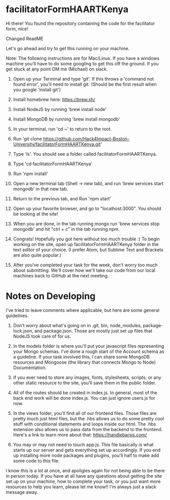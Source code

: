 # facilitatorFormHAARTKenya

Hi there! You found the repository containing the code for the facilitator form, nice!

Changed ReadME

Let's go ahead and try to get this running on your machine.

Note: The following instructions are for Mac/Linux. If you have a windows machine you'll have to do some googling to get this off the ground. If you get stuck at any point DM me (Michael) on slack.

1.  Open up your Terminal and type 'git'. If this throws a 'command not found error', you'll need to install git. (Should be the first result when you google 'install git')

2.  Install homebrew here: https://brew.sh/

3.  Install NodeJS by running 'brew install node'

4.  Install MongoDB by running 'brew install mongodb'

5.  In your terminal, run 'cd ~' to return to the root.

6.  Run 'git clone https://github.com/Hack4Impact-Boston-University/facilitatorFormHAARTKenya.git'

7.  Type 'ls'. You should see a folder called facilitatorFormHAARTKenya.

8.  Type 'cd facilitatorFormHAARTKenya'

9.  Run 'npm install'

10. Open a new terminal tab (Shell -> new tab), and run 'brew services start mongodb' in that new tab.

11. Return to the previous tab, and Run 'npm start'

12. Open up your favorite browser, and go to "localhost:3000". You should be looking at the site!

13. When you are done, in the tab running mongo run 'brew services stop mongodb' and hit "ctrl + c" in the tab running npm.

14. Congrats! Hopefully you got here without too much trouble :) To begin working on the site, open up facilitatorFormHAARTKenya folder in the text editor of your choice. (I prefer Atom, but Sublime Text and Brackets are also quite popular.)

15. After you've completed your task for the week, don't worry too much about submitting. We'll cover how we'll take our code from our local machines back to GitHub at the next meeting.

# Notes on Developing

I've tried to leave comments where applicable, but here are some general guidelines.

1.  Don't worry about what's going on in .git, bin, node_modules, package-lock.json, and package.json. Those are mostly just set up files that NodeJS took care of for us.

2.  In the models folder is where you'll put your javascript files representing your Mongo schemas. I've done a rough start of the Account schema as a guideline. If your task involved this, I can share some MongoDB resources and Mongoose (the library that connects Mongo to Node) Documentation.

3.  If you ever need to store any images, fonts, stylesheets, scripts, or any other static resource to the site, you'll save them in the public folder.

4.  All of the routes should be created in index.js. In general, most of the back end work will be done index.js. You can just ignore users.js for now.

5.  In the views folder, you'll find all of our frontend files. Those files are pretty much just html files, but the .hbs allows us to do some pretty cool stuff with conditional statements and loops inside our html. The .hbs extension also allows us to pass data from the backend to the frontend. Here's a link to learn more about that: https://handlebarsjs.com/

6.  You may or may not need to touch app.js. This file basically is what starts up our server and gets everything set up accordingly. If you end up installing more node packages and plugins, you'll half to make add some code to this file.

I know this is a lot at once, and apoligies again for not being able to be there in person today. If you have at all have any questions about getting the site set up on your machine, how to complete your task, or you just want more resources to help you learn, please let me know!! I'm always just a slack message away.
